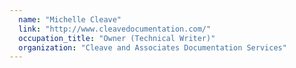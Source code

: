 ```yaml
---
  name: "Michelle Cleave"
  link: "http://www.cleavedocumentation.com/"
  occupation_title: "Owner (Technical Writer)"
  organization: "Cleave and Associates Documentation Services"
---
```

